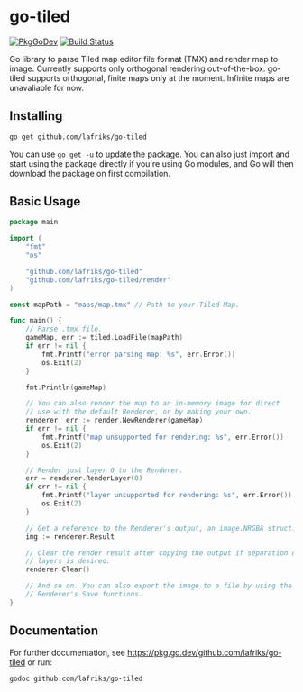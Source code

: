 # go-tiled

[![PkgGoDev](https://pkg.go.dev/badge/github.com/lafriks/go-tiled)](https://pkg.go.dev/github.com/lafriks/go-tiled)
[![Build Status](https://cloud.drone.io/api/badges/lafriks/go-tiled/status.svg?ref=refs/heads/master)](https://cloud.drone.io/lafriks/go-tiled)

Go library to parse Tiled map editor file format (TMX) and render map to image. Currently supports only orthogonal rendering out-of-the-box.
go-tiled supports orthogonal, finite maps only at the moment. Infinite maps are unavaliable for now.

## Installing

```sh
go get github.com/lafriks/go-tiled
```

You can use `go get -u` to update the package. You can also just import and start using the package directly if you're using Go modules, and Go will then download the package on first compilation.

## Basic Usage

```go
package main

import (
    "fmt"
    "os"

    "github.com/lafriks/go-tiled"
    "github.com/lafriks/go-tiled/render"
)

const mapPath = "maps/map.tmx" // Path to your Tiled Map.

func main() {
    // Parse .tmx file.
    gameMap, err := tiled.LoadFile(mapPath)
    if err != nil {
        fmt.Printf("error parsing map: %s", err.Error())
        os.Exit(2)
    }

    fmt.Println(gameMap)

    // You can also render the map to an in-memory image for direct
    // use with the default Renderer, or by making your own.
    renderer, err := render.NewRenderer(gameMap)
    if err != nil {
        fmt.Printf("map unsupported for rendering: %s", err.Error())
        os.Exit(2)
    }

    // Render just layer 0 to the Renderer.
    err = renderer.RenderLayer(0)
    if err != nil {
        fmt.Printf("layer unsupported for rendering: %s", err.Error())
        os.Exit(2)
    }

    // Get a reference to the Renderer's output, an image.NRGBA struct.
    img := renderer.Result

    // Clear the render result after copying the output if separation of
    // layers is desired.
    renderer.Clear()

    // And so on. You can also export the image to a file by using the
    // Renderer's Save functions.
}
```

## Documentation

For further documentation, see <https://pkg.go.dev/github.com/lafriks/go-tiled> or run:

```sh
godoc github.com/lafriks/go-tiled
```
